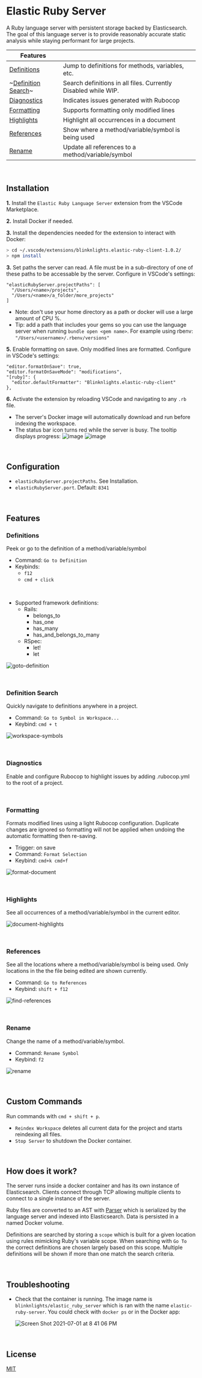 # Elastic Ruby Server

A Ruby language server with persistent storage backed by Elasticsearch. The goal of this language server is to provide reasonably accurate static analysis while staying performant for large projects.
&nbsp;

| Features  |  |
| ------------- | ------------- |
| [Definitions](#definitions) | Jump to definitions for methods, variables, etc. |
| ~[Definition Search](#definition-search)~  | Search definitions in all files. Currently Disabled while WIP. |
| [Diagnostics](#diagnostics) | Indicates issues generated with Rubocop |
| [Formatting](#formatting) | Supports formatting only modified lines |
| [Highlights](#highlights) | Highlight all occurrences in a document |
| [References](#references) | Show where a method/variable/symbol is being used |
| [Rename](#rename) | Update all references to a method/variable/symbol |

&nbsp;
## Installation
**1.** Install the `Elastic Ruby Language Server` extension from the VSCode Marketplace.

**2.** Install Docker if needed.

**3.** Install the dependencies needed for the extension to interact with Docker:
```bash
> cd ~/.vscode/extensions/blinknlights.elastic-ruby-client-1.0.2/
> npm install
```

**3.** Set paths the server can read. A file must be in a sub-directory of one of these paths to be accessable by the server. Configure in VSCode's settings:

```
"elasticRubyServer.projectPaths": [
  "/Users/<name>/projects",
  "/Users/<name>/a_folder/more_projects"
]
```

- Note: don't use your home directory as a path or docker will use a large amount of CPU %.
- Tip: add a path that includes your gems so you can use the language server when running `bundle open <gem name>`. For example using rbenv: `"/Users/<username>/.rbenv/versions"`

**5.** Enable formatting on save. Only modified lines are formatted. Configure in VSCode's settings:

```
"editor.formatOnSave": true,
"editor.formatOnSaveMode": "modifications",
"[ruby]": {
  "editor.defaultFormatter": "Blinknlights.elastic-ruby-client"
},
```

**6.** Activate the extension by reloading VSCode and navigating to any `.rb` file.

- The server's Docker image will automatically download and run before indexing the workspace.
- The status bar icon turns red while the server is busy. The tooltip displays progress:
![image](https://user-images.githubusercontent.com/1145873/177087354-ef3ab14f-5e85-4440-8447-85eb3bbdadc2.png)
![image](https://user-images.githubusercontent.com/1145873/177087554-1bd900f3-c14b-454f-8af7-052be40ec0d9.png)

&nbsp;
## Configuration
- `elasticRubyServer.projectPaths`. See Installation.
- `elasticRubyServer.port`. Default: `8341`

&nbsp;
## Features
<a id="definitions"></a>
### Definitions
Peek or go to the definition of a method/variable/symbol

- Command: `Go to Definition`
- Keybinds:
  - `f12`
  - `cmd + click`

&nbsp;
- Supported framework definitions:
  - Rails:
    - belongs_to
    - has_one
    - has_many
    - has_and_belongs_to_many
  - RSpec:
    - let!
    - let

![goto-definition](https://code.visualstudio.com/assets/api/language-extensions/language-support/goto-definition.gif)

&nbsp;
<a id="definition-search"></a>
### Definition Search
Quickly navigate to definitions anywhere in a project.

- Command: `Go to Symbol in Workspace...`
- Keybind: `cmd + t`

![workspace-symbols](https://code.visualstudio.com/assets/api/language-extensions/language-support/workspace-symbols.gif)

&nbsp;
<a id="diagnostics"></a>
### Diagnostics
Enable and configure Rubocop to highlight issues by adding .rubocop.yml to the root of a project.

&nbsp;
<a id="formatting"></a>
### Formatting
Formats modified lines using a light Rubocop configuration. Duplicate changes are ignored so formatting will not be applied when undoing the automatic formatting then re-saving.

- Trigger: on save
- Command: `Format Selection`
- Keybind: `cmd+k cmd+f`

![format-document](https://code.visualstudio.com/assets/api/language-extensions/language-support/format-document.gif)

&nbsp;
<a id="highlights"></a>
### Highlights
See all occurrences of a method/variable/symbol in the current editor.

![document-highlights](https://code.visualstudio.com/assets/api/language-extensions/language-support/document-highlights.gif)

&nbsp;
<a id="references"></a>
### References
See all the locations where a method/variable/symbol is being used. Only locations in the the file being edited are shown currently.

- Command: `Go to References`
- Keybind: `shift + f12`

![find-references](https://code.visualstudio.com/assets/api/language-extensions/language-support/find-references.gif)

&nbsp;
<a id="rename"></a>
### Rename
Change the name of a method/variable/symbol.

- Command: `Rename Symbol`
- Keybind: `f2`

![rename](https://code.visualstudio.com/assets/api/language-extensions/language-support/rename.gif)

&nbsp;
## Custom Commands
Run commands with `cmd + shift + p`.
- `Reindex Workspace` deletes all current data for the project and starts reindexing all files.
- `Stop Server` to shutdown the Docker container.

&nbsp;
## How does it work?
The server runs inside a docker container and has its own instance of Elasticsearch. Clients connect through TCP allowing multiple clients to connect to a single instance of the server.

Ruby files are converted to an AST with [Parser](https://github.com/whitequark/parser) which is serialized by the language server and indexed into Elasticsearch. Data is persisted in a named Docker volume.

Definitions are searched by storing a `scope` which is built for a given location using rules mimicking Ruby's variable scope. When searching with `Go To` the correct definitions are chosen largely based on this scope. Multiple definitions will be shown if more than one match the search criteria.

&nbsp;
## Troubleshooting
- Check that the container is running. The image name is `blinknlights/elastic_ruby_server` which is ran with the name `elastic-ruby-server`. You could check with `docker ps` or in the Docker app:

  ![Screen Shot 2021-07-01 at 8 41 06 PM](https://user-images.githubusercontent.com/1145873/124217196-bc1a4380-daac-11eb-9f9a-e05bca82d5f6.png)

&nbsp;
## License
[MIT](https://choosealicense.com/licenses/mit/)
